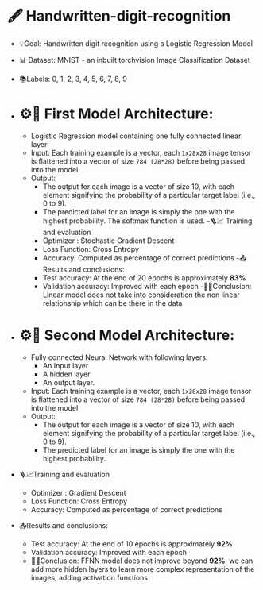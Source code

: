 # 🖋️ Handwritten-digit-recognition
- 💡Goal: Handwritten digit recognition using a Logistic Regression Model 
- 📊 Dataset: MNIST - an inbuilt torchvision Image Classification Dataset
- 📚Labels: 0, 1, 2, 3, 4, 5, 6, 7, 8, 9
  
- # ⚙️🧩 First Model Architecture: 
  - Logistic Regression model containing one fully connected linear layer 
  - Input: Each training example is a vector, each `1x28x28` image tensor is flattened into a vector of size `784 (28*28)` before being passed into the model
  - Output:
    - The output for each image is a vector of size 10, with each element signifying the probability of a particular target label (i.e., 0 to 9).
    - The predicted label for an image is simply the one with the highest probability. The softmax function is used.
-🪜📈 Training and evaluation
    - Optimizer : Stochastic Gradient Descent
    - Loss Function: Cross Entropy
    - Accuracy: Computed as percentage of correct predictions
  -📤 Results and conclusions:
     - Test accuracy: At the end of 20 epochs is approximately **83%**
     - Validation accuracy: Improved with each epoch
    -📜🚩Conclusion: Linear model does not take into consideration the non linear relationship which can be there in the data
       
 - # ⚙️🧩 Second Model Architecture:
   - Fully connected Neural Network with following layers:
        - An Input layer
        - A  hidden layer
        - An output layer. 
    - Input: Each training example is a vector, each `1x28x28` image tensor is flattened into a vector of size `784 (28*28)` before being passed into the model
    - Output:
      - The output for each image is a vector of size 10, with each element signifying the probability of a particular target label (i.e., 0 to 9).
      - The predicted label for an image is simply the one with the highest probability.
  - 🪜📈Training and evaluation
    - Optimizer : Gradient Descent
    - Loss Function: Cross Entropy
    - Accuracy: Computed as percentage of correct predictions
  - 📤Results and conclusions:
    - Test accuracy: At the end of 10 epochs is approximately **92%**
    - Validation accuracy: Improved with each epoch
    - 📜✅Conclusion: FFNN model does not improve beyond **92%**, we can add more hidden layers to learn more complex representation of the images, adding activation functions


